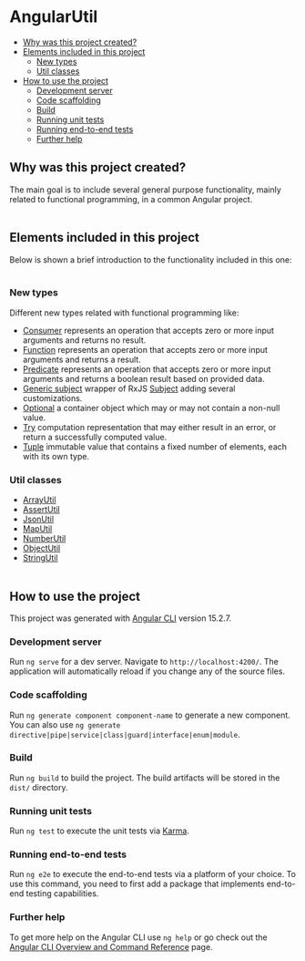 # AngularUtil

- [Why was this project created?](#why-was-this-project-created)
- [Elements included in this project](#elements-included-in-this-project)
  - [New types](#new-types)
  - [Util classes](#util-classes)
- [How to use the project](#how-to-use-the-project)
  - [Development server](#development-server)
  - [Code scaffolding](#code-scaffolding)
  - [Build](#build)
  - [Running unit tests](#running-unit-tests)
  - [Running end-to-end tests](#running-end-to-end-tests)
  - [Further help](#further-help) 


## Why was this project created?

The main goal is to include several general purpose functionality, mainly related to functional programming, in a common Angular project.
<br><br>



## Elements included in this project

Below is shown a brief introduction to the functionality included in this one:
<br><br>


### New types

Different new types related with functional programming like: 

* [Consumer](https://github.com/doctore/AngularUtil/blob/main/src/app/core/types/consumer) represents an operation that accepts zero or more input arguments and returns no result.
* [Function](https://github.com/doctore/AngularUtil/blob/main/src/app/core/types/function) represents an operation that accepts zero or more input arguments and returns a result.
* [Predicate](https://github.com/doctore/AngularUtil/blob/main/src/app/core/types/predicate) represents an operation that accepts zero or more input arguments and returns a boolean result based on provided data.
* [Generic subject](https://github.com/doctore/AngularUtil/blob/main/src/app/core/types/subject/generic-subject.type.ts) wrapper of RxJS [Subject](https://rxjs.dev/guide/subject) adding several customizations.
* [Optional](https://github.com/doctore/AngularUtil/blob/main/src/app/core/types/optional.type.ts) a container object which may or may not contain a non-null value.
* [Try](https://github.com/doctore/AngularUtil/blob/main/src/app/core/types/try.type.ts) computation representation that may either result in an error, or return a successfully computed value.
* [Tuple](https://github.com/doctore/AngularUtil/blob/main/src/app/core/types/tuple.type.ts) immutable value that contains a fixed number of elements, each with its own type.


### Util classes

* [ArrayUtil](https://github.com/doctore/AngularUtil/blob/main/src/app/core/util/array.util.ts)
* [AssertUtil](https://github.com/doctore/AngularUtil/blob/main/src/app/core/util/assert.util.ts)
* [JsonUtil](https://github.com/doctore/AngularUtil/blob/main/src/app/core/util/json.util.ts)
* [MapUtil](https://github.com/doctore/AngularUtil/blob/main/src/app/core/util/map.util.ts) 
* [NumberUtil](https://github.com/doctore/AngularUtil/blob/main/src/app/core/util/number.util.ts)
* [ObjectUtil](https://github.com/doctore/AngularUtil/blob/main/src/app/core/util/object.util.ts)
* [StringUtil](https://github.com/doctore/AngularUtil/blob/main/src/app/core/util/string.util.ts)
<br><br>


## How to use the project

This project was generated with [Angular CLI](https://github.com/angular/angular-cli) version 15.2.7.


### Development server

Run `ng serve` for a dev server. Navigate to `http://localhost:4200/`. The application will automatically reload if you change any of the source files.


### Code scaffolding

Run `ng generate component component-name` to generate a new component. You can also use `ng generate directive|pipe|service|class|guard|interface|enum|module`.


### Build

Run `ng build` to build the project. The build artifacts will be stored in the `dist/` directory.


### Running unit tests

Run `ng test` to execute the unit tests via [Karma](https://karma-runner.github.io).


### Running end-to-end tests

Run `ng e2e` to execute the end-to-end tests via a platform of your choice. To use this command, you need to first add a package that implements end-to-end testing capabilities.


### Further help

To get more help on the Angular CLI use `ng help` or go check out the [Angular CLI Overview and Command Reference](https://angular.io/cli) page.
